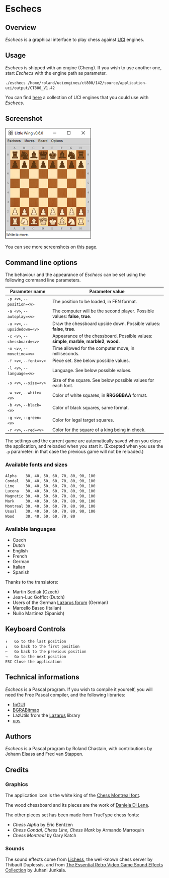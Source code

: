
# Eschecs

## Overview

*Eschecs* is a graphical interface to play chess against [UCI](http://www.shredderchess.com/chess-info/features/uci-universal-chess-interface.html) engines.

## Usage

*Eschecs* is shipped with an engine (Cheng). If you wish to use another one, start *Eschecs* with the engine path as parameter.

```
./eschecs /home/roland/uciengines/ct800/142/source/application-uci/output/CT800_V1.42
```

You can find [here](https://github.com/rchastain/eschecs/blob/master/ENGINES.md) a collection of UCI engines that you could use with *Eschecs*.

## Screenshot

![alt text](images/screenshots/eschecs500f.png)

You can see more screenshots on [this page](https://github.com/rchastain/eschecs/blob/master/images/screenshots/README.md).

## Command line options

The behaviour and the appearance of *Eschecs* can be set using the following command line parameters.

| Parameter name | Parameter value |
| --- | --- |
| `-p <v>`, `--position=<v>` | The position to be loaded, in FEN format. |
| `-a <v>`, `--autoplay=<v>` | The computer will be the second player. Possible values: **false**, **true**. |
| `-u <v>`, `--upsidedown=<v>` | Draw the chessboard upside down. Possible values: **false**, **true**. |
| `-c <v>`, `--chessboard=<v>` | Appearance of the chessboard. Possible values: **simple**, **marble**, **marble2**, **wood**. |
| `-m <v>`, `--movetime=<v>` | Time allowed for the computer move, in milliseconds. |
| `-f <v>`, `--font=<v>` | Piece set. See below possible values. |
| `-l <v>`, `--language=<v>` | Language. See below possible values. |
| `-s <v>`, `--size=<v>` | Size of the square. See below possible values for each font. |
| `-w <v>`, `--white=<v>` | Color of white squares, in **RRGGBBAA** format. |
| `-b <v>`, `--black=<v>` | Color of black squares, same format. |
| `-g <v>`, `--green=<v>` | Color for legal target squares. |
| `-r <v>`, `--red=<v>` | Color for the square of a king being in check. |

The settings and the current game are automatically saved when you close the application, and reloaded when you start it. (Excepted when you use the `-p` parameter: in that case the previous game will not be reloaded.)

### Available fonts and sizes

```
Alpha    30, 40, 50, 60, 70, 80, 90, 100
Condal   30, 40, 50, 60, 70, 80, 90, 100
Line     30, 40, 50, 60, 70, 80, 90, 100
Lucena   30, 40, 50, 60, 70, 80, 90, 100
Magnetic 30, 40, 50, 60, 70, 80, 90, 100
Mark     30, 40, 50, 60, 70, 80, 90, 100
Montreal 30, 40, 50, 60, 70, 80, 90, 100
Usual    30, 40, 50, 60, 70, 80, 90, 100
Wood     30, 40, 50, 60, 70, 80
```

### Available languages

* Czech
* Dutch
* English
* French
* German
* Italian
* Spanish

Thanks to the translators:

* Martin Sedlak (Czech)
* Jean-Luc Gofflot (Dutch)
* Users of the German [Lazarus forum](https://www.lazarusforum.de/index.php) (German)
* Marcello Basso (Italian)
* Ñuño Martínez (Spanish)

## Keyboard Controls

    ↑   Go to the last position
    ↓   Go back to the first position
    ←   Go back to the previous position
    →   Go to the next position
    ESC Close the application

## Technical informations

*Eschecs* is a Pascal program. If you wish to compile it yourself, you will need the Free Pascal compiler, and the following libraries:

* [fpGUI](https://github.com/graemeg/fpGUI)
* [BGRABitmap](https://github.com/bgrabitmap/bgrabitmap)
* LazUtils from the [Lazarus](https://sourceforge.net/projects/lazarus/) library
* [uos](https://github.com/fredvs/uos)

## Authors

*Eschecs* is a Pascal program by Roland Chastain, with contributions by Johann Elsass and Fred van Stappen.

## Credits

### Graphics

The application icon is the white king of the [Chess Montreal font](http://alcor.concordia.ca/~gpkatch/montreal_font.html).

The wood chessboard and its pieces are the work of [Daniela Di Lena](https://dilena.de/chess-artwork-pieces-and-board-art-assets).

The other pieces set has been made from TrueType chess fonts:

* *Chess Alpha* by Eric Bentzen
* *Chess Condal, Chess Line, Chess Mark* by Armando Marroquin
* *Chess Montreal* by Gary Katch

### Sounds

The sound effects come from [Lichess][1], the well-known chess server by Thibault Duplessis, and from [The Essential Retro Video Game Sound Effects Collection][2] by Juhani Junkala.

[1]: https://github.com/ornicar/lila/tree/master/public/sound
[2]: https://opengameart.org/content/512-sound-effects-8-bit-style
